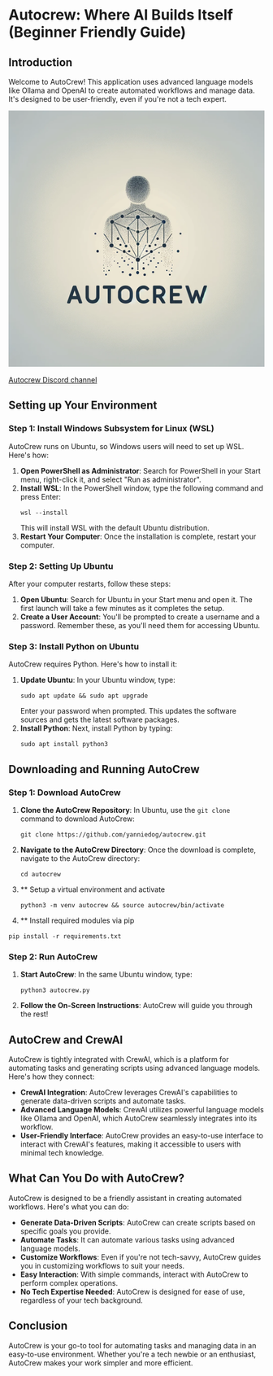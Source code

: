 # Autocrew: Where AI Builds Itself (Beginner Friendly Guide)
## Introduction
Welcome to AutoCrew! This application uses advanced language models like Ollama and OpenAI to create automated workflows and manage data. It's designed to be user-friendly, even if you're not a tech expert.

![Autocrew_logo](./docs/autocrew_logo.png)

[Autocrew Discord channel](https://discord.gg/ZGxdjVSPA3)

## Setting up Your Environment

### Step 1: Install Windows Subsystem for Linux (WSL)
AutoCrew runs on Ubuntu, so Windows users will need to set up WSL. Here's how:

1. **Open PowerShell as Administrator**: Search for PowerShell in your Start menu, right-click it, and select "Run as administrator".
2. **Install WSL**: In the PowerShell window, type the following command and press Enter: 
   ``` 
   wsl --install
   ```
   This will install WSL with the default Ubuntu distribution.
3. **Restart Your Computer**: Once the installation is complete, restart your computer.

### Step 2: Setting Up Ubuntu
After your computer restarts, follow these steps:

1. **Open Ubuntu**: Search for Ubuntu in your Start menu and open it. The first launch will take a few minutes as it completes the setup.
2. **Create a User Account**: You'll be prompted to create a username and a password. Remember these, as you'll need them for accessing Ubuntu.

### Step 3: Install Python on Ubuntu
AutoCrew requires Python. Here's how to install it:

1. **Update Ubuntu**: In your Ubuntu window, type:
   ```
   sudo apt update && sudo apt upgrade
   ```
   Enter your password when prompted. This updates the software sources and gets the latest software packages.
2. **Install Python**: Next, install Python by typing:
   ```
   sudo apt install python3
   ```

## Downloading and Running AutoCrew

### Step 1: Download AutoCrew
1. **Clone the AutoCrew Repository**: In Ubuntu, use the `git clone` command to download AutoCrew:
   ```
   git clone https://github.com/yanniedog/autocrew.git
   ```
2. **Navigate to the AutoCrew Directory**: Once the download is complete, navigate to the AutoCrew directory:
   ```
   cd autocrew
   ```
3. ** Setup a virtual environment and activate
   ```
   python3 -m venv autocrew && source autocrew/bin/activate
   ```
 3. ** Install required modules via pip
   ```
   pip install -r requirements.txt
   ```  
### Step 2: Run AutoCrew
1. **Start AutoCrew**: In the same Ubuntu window, type:
   ```
   python3 autocrew.py
   ```
2. **Follow the On-Screen Instructions**: AutoCrew will guide you through the rest!

## AutoCrew and CrewAI

AutoCrew is tightly integrated with CrewAI, which is a platform for automating tasks and generating scripts using advanced language models. Here's how they connect:

- **CrewAI Integration**: AutoCrew leverages CrewAI's capabilities to generate data-driven scripts and automate tasks.
- **Advanced Language Models**: CrewAI utilizes powerful language models like Ollama and OpenAI, which AutoCrew seamlessly integrates into its workflow.
- **User-Friendly Interface**: AutoCrew provides an easy-to-use interface to interact with CrewAI's features, making it accessible to users with minimal tech knowledge.

## What Can You Do with AutoCrew?
AutoCrew is designed to be a friendly assistant in creating automated workflows. Here's what you can do:

- **Generate Data-Driven Scripts**: AutoCrew can create scripts based on specific goals you provide.
- **Automate Tasks**: It can automate various tasks using advanced language models.
- **Customize Workflows**: Even if you're not tech-savvy, AutoCrew guides you in customizing workflows to suit your needs.
- **Easy Interaction**: With simple commands, interact with AutoCrew to perform complex operations.
- **No Tech Expertise Needed**: AutoCrew is designed for ease of use, regardless of your tech background.

## Conclusion
AutoCrew is your go-to tool for automating tasks and managing data in an easy-to-use environment. Whether you're a tech newbie or an enthusiast, AutoCrew makes your work simpler and more efficient.

